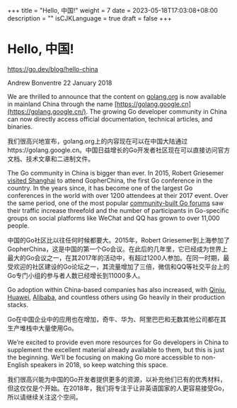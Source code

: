 +++
title = "Hello, 中国!"
weight = 7
date = 2023-05-18T17:03:08+08:00
description = ""
isCJKLanguage = true
draft = false
+++

# Hello, 中国!

https://go.dev/blog/hello-china

Andrew Bonventre
22 January 2018

We are thrilled to announce that the content on [golang.org](https://golang.org/) is now available in mainland China through the name [https://golang.google.cn](https://golang.google.cn/). The growing Go developer community in China can now directly access official documentation, technical articles, and binaries.

我们很高兴地宣布，golang.org上的内容现在可以在中国大陆通过https://golang.google.cn。中国日益增长的Go开发者社区现在可以直接访问官方文档、技术文章和二进制文件。

The Go community in China is bigger than ever. In 2015, Robert Griesemer [visited Shanghai](https://go.dev/blog/gopherchina) to attend GopherChina, the first Go conference in the country. In the years since, it has become one of the largest Go conferences in the world with over 1200 attendees at their 2017 event. Over the same period, one of the most popular [community-built Go forums](https://gocn.io/) saw their traffic increase threefold and the number of participants in Go-specific groups on social platforms like WeChat and QQ has grown to over 11,000 people.

中国的Go社区比以往任何时候都要大。2015年，Robert Griesemer到上海参加了GopherChina，这是中国的第一个Go会议。在此后的几年里，它已经成为世界上最大的Go会议之一，在其2017年的活动中，有超过1200人参加。在同一时期，最受欢迎的社区建设的Go论坛之一，其流量增加了三倍，微信和QQ等社交平台上的Go专门小组的参与者人数已经增长到11000多人。

Go adoption within China-based companies has also increased, with [Qiniu](https://www.qiniu.com/), [Huawei](http://www.huawei.com/), [Alibaba](http://www.alibabagroup.com/), and countless others using Go heavily in their production stacks.

Go在中国企业中的应用也在增加，奇牛、华为、阿里巴巴和无数其他公司都在其生产堆栈中大量使用Go。

We’re excited to provide even more resources for Go developers in China to supplement the excellent material already available to them, but this is just the beginning. We’ll be focusing on making Go more accessible to non-English speakers in 2018, so keep watching this space.

我们很高兴能为中国的Go开发者提供更多的资源，以补充他们已有的优秀材料，但这仅仅是个开始。在2018年，我们将专注于让非英语国家的人更容易接受Go，所以请继续关注这个空间。
